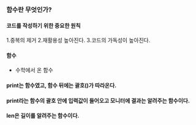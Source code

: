 ### 함수란 무엇인가?
#### 코드를 작성하기 위한 중요한 원칙
1.중복의 제거
2.재활용성 높아진다.
3.코드의 가독성이 높아진다.

#### 함수
- 수학에서 온 함수


#### print는 함수였고, 함수 뒤에는 괄호()가 따라온다.
#### print라는 함수의 괄호 안에 입력값이 들어오고 모니터에 결과는 알려주는 함수이다.
#### len은 길이를 알려주는 함수이다.
